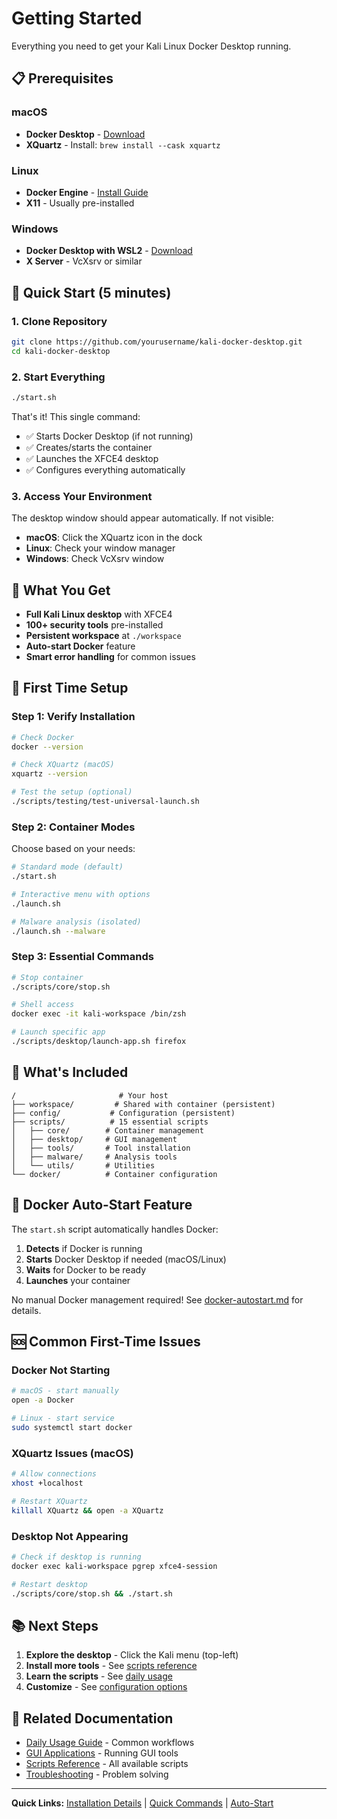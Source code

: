 # Getting Started

Everything you need to get your Kali Linux Docker Desktop running.

## 📋 Prerequisites

### macOS
- **Docker Desktop** - [Download](https://www.docker.com/products/docker-desktop/)
- **XQuartz** - Install: `brew install --cask xquartz`

### Linux  
- **Docker Engine** - [Install Guide](https://docs.docker.com/engine/install/)
- **X11** - Usually pre-installed

### Windows
- **Docker Desktop with WSL2** - [Download](https://www.docker.com/products/docker-desktop/)
- **X Server** - VcXsrv or similar

## 🚀 Quick Start (5 minutes)

### 1. Clone Repository
```bash
git clone https://github.com/yourusername/kali-docker-desktop.git
cd kali-docker-desktop
```

### 2. Start Everything
```bash
./start.sh
```

That's it! This single command:
- ✅ Starts Docker Desktop (if not running)
- ✅ Creates/starts the container
- ✅ Launches the XFCE4 desktop
- ✅ Configures everything automatically

### 3. Access Your Environment

The desktop window should appear automatically. If not visible:
- **macOS**: Click the XQuartz icon in the dock
- **Linux**: Check your window manager
- **Windows**: Check VcXsrv window

## 🎯 What You Get

- **Full Kali Linux desktop** with XFCE4
- **100+ security tools** pre-installed
- **Persistent workspace** at `./workspace`
- **Auto-start Docker** feature
- **Smart error handling** for common issues

## 🔧 First Time Setup

### Step 1: Verify Installation
```bash
# Check Docker
docker --version

# Check XQuartz (macOS)
xquartz --version

# Test the setup (optional)
./scripts/testing/test-universal-launch.sh
```

### Step 2: Container Modes

Choose based on your needs:

```bash
# Standard mode (default)
./start.sh

# Interactive menu with options
./launch.sh

# Malware analysis (isolated)
./launch.sh --malware
```

### Step 3: Essential Commands

```bash
# Stop container
./scripts/core/stop.sh

# Shell access
docker exec -it kali-workspace /bin/zsh

# Launch specific app
./scripts/desktop/launch-app.sh firefox
```

## 📁 What's Included

```
/                       # Your host
├── workspace/         # Shared with container (persistent)
├── config/           # Configuration (persistent)
├── scripts/          # 15 essential scripts
│   ├── core/        # Container management
│   ├── desktop/     # GUI management
│   ├── tools/       # Tool installation
│   ├── malware/     # Analysis tools
│   └── utils/       # Utilities
└── docker/          # Container configuration
```

## 🔄 Docker Auto-Start Feature

The `start.sh` script automatically handles Docker:

1. **Detects** if Docker is running
2. **Starts** Docker Desktop if needed (macOS/Linux)
3. **Waits** for Docker to be ready
4. **Launches** your container

No manual Docker management required! See [docker-autostart.md](docker-autostart.md) for details.

## 🆘 Common First-Time Issues

### Docker Not Starting
```bash
# macOS - start manually
open -a Docker

# Linux - start service
sudo systemctl start docker
```

### XQuartz Issues (macOS)
```bash
# Allow connections
xhost +localhost

# Restart XQuartz
killall XQuartz && open -a XQuartz
```

### Desktop Not Appearing
```bash
# Check if desktop is running
docker exec kali-workspace pgrep xfce4-session

# Restart desktop
./scripts/core/stop.sh && ./start.sh
```

## 📚 Next Steps

1. **Explore the desktop** - Click the Kali menu (top-left)
2. **Install more tools** - See [scripts reference](../reference/scripts.md#tool-installation)
3. **Learn the scripts** - See [daily usage](../guides/daily-usage.md)
4. **Customize** - See [configuration options](../reference/structure.md)

## 🔗 Related Documentation

- [Daily Usage Guide](../guides/daily-usage.md) - Common workflows
- [GUI Applications](../guides/gui-applications.md) - Running GUI tools
- [Scripts Reference](../reference/scripts.md) - All available scripts
- [Troubleshooting](../troubleshooting/common-issues.md) - Problem solving

---

**Quick Links:** [Installation Details](installation.md) | [Quick Commands](quickstart.md) | [Auto-Start](docker-autostart.md)